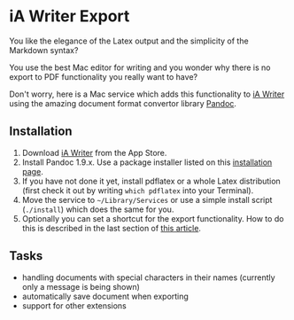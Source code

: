 # iA Writer Export

You like the elegance of the Latex output and the simplicity of the Markdown syntax?

You use the best Mac editor for writing and you wonder why there is no export to PDF functionality you really want to have?

Don't worry, here is a Mac service which adds this functionality to [iA Writer](http://www.iawriter.com/) using the amazing document format convertor library [Pandoc](http://johnmacfarlane.net/pandoc/).

## Installation

1. Download [iA Writer](http://itunes.apple.com/app/id439623248?mt=12) from the App Store.
2. Install Pandoc 1.9.x. Use a package installer listed on this [installation page](http://johnmacfarlane.net/pandoc/installing.html).
3. If you have not done it yet, install pdflatex or a whole Latex distribution (first check it out by writing ```which pdflatex``` into your Terminal). 
4. Move the service to ```~/Library/Services``` or use a simple install script (```./install```) which does the same for you.
5. Optionally you can set a shortcut for the export functionality. How to do this is described in the last section of [this article](http://www.makeuseof.com/tag/how-to-create-your-own-services-menus-mac/). 

## Tasks

- handling documents with special characters in their names (currently only a message is being shown)
- automatically save document when exporting
- support for other extensions